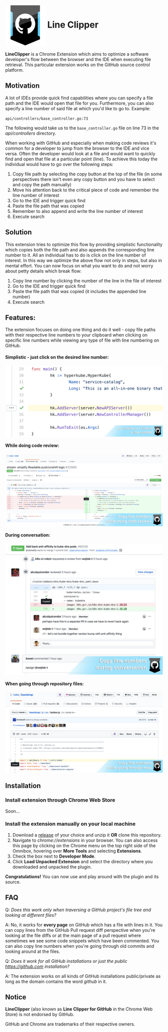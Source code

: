 # <img src="images/logo128.png" align="center"> Line Clipper

**LineClipper** is a Chrome Extension which aims to optimize a software developer's
flow between the browser and the IDE when executing file retrieval.
This particular extension works on the GitHub source control platform.

## Motivation

A lot of IDEs provide quick find capabilities where you can specify a file path
and the IDE would open that file for you. Furthermore, you can also specify a line number
of said file at which you'd like to go to. Example:

`api/controllers/base_controller.go:73`

The following would take us to the `base_controller.go` file on line 73 in the *api/controllers* directory.

When working with GitHub and especially when making code reviews it's common for a developer
to jump from the browser to the IDE and vice versa. Often the developer would look at a file
and would want to quickly find and open that file at a particular point (line). To achieve this
today the individual would have to go over the following steps:

1. Copy file path by selecting the copy button at the top of the file (in some perspectives there isn't even any copy button and you have to select and copy the path manually)
2. Move his attention back to the critical piece of code and remember the line number of interest
3. Go to the IDE and trigger quick find
4. Paste the file path that was copied
5. Remember to also append and write the line number of interest
6. Execute search

## Solution

This extension tries to optimize this flow by providing simplistic functionality which copies both the
file path and also appends the corresponding line number to it. All an individual has to do is click
on the line number of interest. In this way we optimize the above flow not only in steps, but also in
mental effort. You can now focus on what you want to do and not worry about petty details which break flow:

1. Copy line number by clicking the number of the line in the file of interest
2. Go to the IDE and trigger quick find
3. Paste the file path that was copied (it includes the appended line number)
4. Execute search

## Features:

The extension focuses on doing one thing and do it well - copy file paths with their respective line numbers to your clipboard when clicking on specific line numbers while viewing any
type of file with line numbering on GitHub.

#### Simplistic - just click on the desired line number:

<img src="promotional/line_focus_promotional.png" align="center">

#### While doing code review:

<img src="promotional/review_focus_promotional.png" align="center">

#### During conversation:

<img src="promotional/conversation_focus_promotional.png" align="center">

#### When going through repository files:

<img src="promotional/file_focus_promotional.png" align="center">

## Installation

### Install extension through Chrome Web Store

Soon...

### Install the extension manually on your local machine

1. Download a [release](https://github.com/NickyMateev/Line-Clipper/releases) of your choice and unzip it **OR** clone this repository.
2. Navigate to *chrome://extensions* in your browser. You can also access this page by clicking on the Chrome menu on the top right side of the Omnibox, hovering over **More Tools** and selecting **Extensions**.
3. Check the box next to **Developer Mode**.
4. Click **Load Unpacked Extension** and select the directory where you downloaded and unpacked the plugin.

**Congratulations!** You can now use and play around with the plugin and its source.

## FAQ

Q: *Does this work only when traversing a GitHub project's file tree and looking at different files?*

A: No, it works for **every page** on GitHub which has a file with lines in it. You can copy lines from
the GitHub Pull request diff perspective when you're looking at the file diffs or at the main page of a
pull request where sometimes we see some code snippets which have been commented. You can also copy line numbers
when you're going through old commits and looking around at the files.

Q: *Does it work for all GitHub installations or just the public *https://github.com* installation?*

A: The extension works on all kinds of GitHub installations public/private as long as the domain contains
the word *github* in it.

## Notice

**LineClipper** (also known as **Line Clipper for GitHub** in the Chrome Web Store) is not endorsed by GitHub.

GitHub and Chrome are trademarks of their respective owners.
